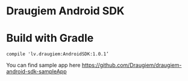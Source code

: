 Draugiem Android SDK
===========


Build with Gradle
===========
```
compile 'lv.draugiem:AndroidSDK:1.0.1’
```


You can find sample app here https://github.com/Draugiem/draugiem-android-sdk-sampleApp

